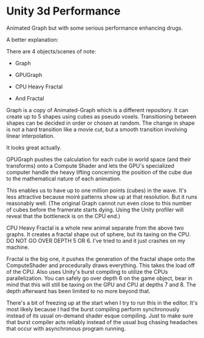 # Unity 3d Performance
Animated Graph but with some serious performance enhancing drugs.

A better explanation:

There are 4 objects/scenes of note:

- Graph

- GPUGraph

- CPU Heavy Fractal

- And Fractal

Graph is a copy of Animated-Graph which is a different repository. It can create up to 5 shapes using cubes as pseudo voxels. Transitioning between shapes can be decided in order or chosen at random. The change in shape is not a hard transition like a movie cut, but a smooth transition involving linear interpolation.

It looks great actually.

GPUGraph pushes the calculation for each cube in world space (and their transforms) onto a Compute Shader and lets the GPU's specialized computer handle the heavy lifting concerning the position of the cube due to the mathematical nature of each animation.

This enables us to have up to one million points (cubes) in the wave. It's less attractive because moiré patterns show up at that resolution. But it runs reasonably well. (The original Graph cannot run even close to this number of cubes before the framerate starts dying. Using the Unity profiler will reveal that the bottleneck is on the CPU end.)

CPU Heavy Fractal is a whole new animal separate from the above two graphs. It creates a fractal shape out of sphere, but its taxing on the CPU. DO NOT GO OVER DEPTH 5 OR 6. I've tried to and it just crashes on my machine.

Fractal is the big one, it pushes the generation of the fractal shape onto the ComputeShader and procedurally draws everything. This takes the load off of the CPU.
Also uses Unity's burst compiling to utilize the CPUs parallelization. You can safely go over depth 6 on the game object, bear in mind that this will still be taxing on the GPU and CPU at depths 7 and 8. The depth afterward has been limited to no more beyond that.

There's a bit of freezing up at the start when I try to run this in the editor. It's most likely because I had the burst compiling perform synchronously instead of its usual on-demand shader esque compiling. Just to make sure that burst compiler acts reliably instead of the usual bug chasing headaches that occur with asynchronous program running.
